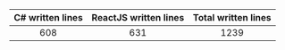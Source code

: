 
| C# written lines | ReactJS written lines | Total written lines | 
| :---: | :---: | :---: | 
| 608 | 631 | 1239|